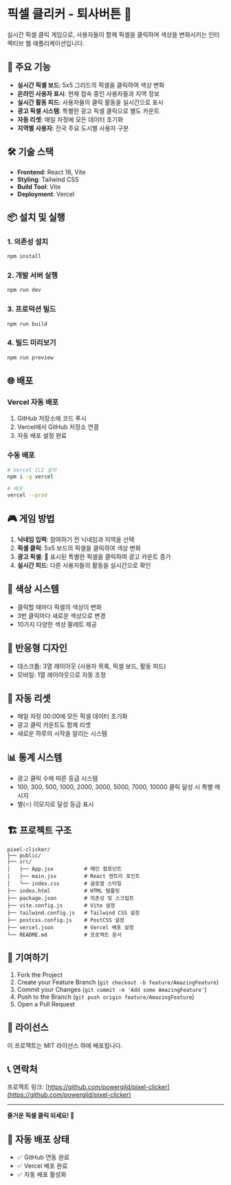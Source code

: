 # 픽셀 클리커 - 퇴사버튼 🎯

실시간 픽셀 클릭 게임으로, 사용자들이 함께 픽셀을 클릭하며 색상을 변화시키는 인터랙티브 웹 애플리케이션입니다.

## 🚀 주요 기능

- **실시간 픽셀 보드**: 5x5 그리드의 픽셀을 클릭하여 색상 변화
- **온라인 사용자 표시**: 현재 접속 중인 사용자들과 지역 정보
- **실시간 활동 피드**: 사용자들의 클릭 활동을 실시간으로 표시
- **광고 픽셀 시스템**: 특별한 광고 픽셀 클릭으로 별도 카운트
- **자동 리셋**: 매일 자정에 모든 데이터 초기화
- **지역별 사용자**: 전국 주요 도시별 사용자 구분

## 🛠️ 기술 스택

- **Frontend**: React 18, Vite
- **Styling**: Tailwind CSS
- **Build Tool**: Vite
- **Deployment**: Vercel

## 📦 설치 및 실행

### 1. 의존성 설치
```bash
npm install
```

### 2. 개발 서버 실행
```bash
npm run dev
```

### 3. 프로덕션 빌드
```bash
npm run build
```

### 4. 빌드 미리보기
```bash
npm run preview
```

## 🌐 배포

### Vercel 자동 배포
1. GitHub 저장소에 코드 푸시
2. Vercel에서 GitHub 저장소 연결
3. 자동 배포 설정 완료

### 수동 배포
```bash
# Vercel CLI 설치
npm i -g vercel

# 배포
vercel --prod
```

## 🎮 게임 방법

1. **닉네임 입력**: 참여하기 전 닉네임과 지역을 선택
2. **픽셀 클릭**: 5x5 보드의 픽셀을 클릭하여 색상 변화
3. **광고 픽셀**: 📢 표시된 특별한 픽셀을 클릭하여 광고 카운트 증가
4. **실시간 피드**: 다른 사용자들의 활동을 실시간으로 확인

## 🎨 색상 시스템

- 클릭할 때마다 픽셀의 색상이 변화
- 3번 클릭마다 새로운 색상으로 변경
- 10가지 다양한 색상 팔레트 제공

## 📱 반응형 디자인

- 데스크톱: 3열 레이아웃 (사용자 목록, 픽셀 보드, 활동 피드)
- 모바일: 1열 레이아웃으로 자동 조정

## 🔄 자동 리셋

- 매일 자정 00:00에 모든 픽셀 데이터 초기화
- 광고 클릭 카운트도 함께 리셋
- 새로운 하루의 시작을 알리는 시스템

## 📊 통계 시스템

- 광고 클릭 수에 따른 등급 시스템
- 100, 300, 500, 1000, 2000, 3000, 5000, 7000, 10000 클릭 달성 시 특별 메시지
- 별(⭐) 이모지로 달성 등급 표시

## 🏗️ 프로젝트 구조

```
pixel-clicker/
├── public/
├── src/
│   ├── App.jsx          # 메인 컴포넌트
│   ├── main.jsx         # React 엔트리 포인트
│   └── index.css        # 글로벌 스타일
├── index.html           # HTML 템플릿
├── package.json         # 의존성 및 스크립트
├── vite.config.js       # Vite 설정
├── tailwind.config.js   # Tailwind CSS 설정
├── postcss.config.js    # PostCSS 설정
├── vercel.json          # Vercel 배포 설정
└── README.md            # 프로젝트 문서
```

## 🤝 기여하기

1. Fork the Project
2. Create your Feature Branch (`git checkout -b feature/AmazingFeature`)
3. Commit your Changes (`git commit -m 'Add some AmazingFeature'`)
4. Push to the Branch (`git push origin feature/AmazingFeature`)
5. Open a Pull Request

## 📄 라이선스

이 프로젝트는 MIT 라이선스 하에 배포됩니다.

## 📞 연락처

프로젝트 링크: [https://github.com/powergild/pixel-clicker](https://github.com/powergild/pixel-clicker)

---

**즐거운 픽셀 클릭 되세요! 🎉**

## 🚀 자동 배포 상태
- ✅ GitHub 연동 완료
- ✅ Vercel 배포 완료  
- ✅ 자동 배포 활성화
